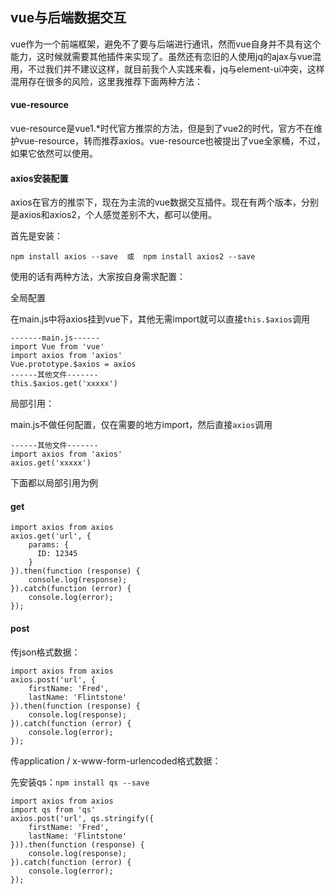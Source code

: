 ## vue与后端数据交互

vue作为一个前端框架，避免不了要与后端进行通讯，然而vue自身并不具有这个能力，这时候就需要其他插件来实现了。虽然还有恋旧的人使用jq的ajax与vue混用，不过我们并不建议这样，就目前我个人实践来看，jq与element-ui冲突，这样混用存在很多的风险，这里我推荐下面两种方法：

#### vue-resource

vue-resource是vue1.*时代官方推崇的方法，但是到了vue2的时代，官方不在维护vue-resource，转而推荐axios。vue-resource也被提出了vue全家桶，不过，如果它依然可以使用。

#### axios安装配置

axios在官方的推崇下，现在为主流的vue数据交互插件。现在有两个版本，分别是axios和axios2，个人感觉差别不大，都可以使用。

首先是安装：

```
npm install axios --save  或  npm install axios2 --save
```

使用的话有两种方法，大家按自身需求配置：

全局配置

在main.js中将axios挂到vue下，其他无需import就可以直接`this.$axios`调用

```
-------main.js------
import Vue from 'vue'
import axios from 'axios'
Vue.prototype.$axios = axios
------其他文件-------
this.$axios.get('xxxxx')
```

局部引用：

main.js不做任何配置，仅在需要的地方import，然后直接`axios`调用

```
------其他文件-------
import axios from 'axios'
axios.get('xxxxx')
```

下面都以局部引用为例

#### get

```
import axios from axios
axios.get('url', {
    params: {
      ID: 12345
    }
}).then(function (response) {
    console.log(response);
}).catch(function (error) {
    console.log(error);
});
```

#### post

传json格式数据：

```
import axios from axios
axios.post('url', {
    firstName: 'Fred',
    lastName: 'Flintstone'
}).then(function (response) {
    console.log(response);
}).catch(function (error) {
    console.log(error);
});
```

传application / x-www-form-urlencoded格式数据：

先安装qs：`npm install qs --save`

```
import axios from axios
import qs from 'qs'
axios.post('url', qs.stringify({
    firstName: 'Fred',
    lastName: 'Flintstone'
})).then(function (response) {
    console.log(response);
}).catch(function (error) {
    console.log(error);
});
```